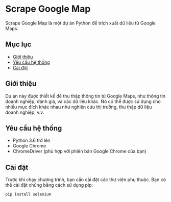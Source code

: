 # Scrape Google Map

Scrape Google Map là một dự án Python để trích xuất dữ liệu từ Google Maps.

## Mục lục
- [Giới thiệu](#giới-thiệu)
- [Yêu cầu hệ thống](#yêu-cầu-hệ-thống)
- [Cài đặt](#cài-đặt)

## Giới thiệu
Dự án này được thiết kế để thu thập thông tin từ Google Maps, như thông tin doanh nghiệp, đánh giá, và các dữ liệu khác. Nó có thể được sử dụng cho nhiều mục đích khác nhau như nghiên cứu thị trường, thu thập dữ liệu doanh nghiệp, v.v.

## Yêu cầu hệ thống
- Python 3.6 trở lên
- Google Chrome
- ChromeDriver (phù hợp với phiên bản Google Chrome của bạn)

## Cài đặt
Trước khi chạy chương trình, bạn cần cài đặt các thư viện phụ thuộc. Bạn có thể cài đặt chúng bằng cách sử dụng pip:

```bash
pip install selenium
